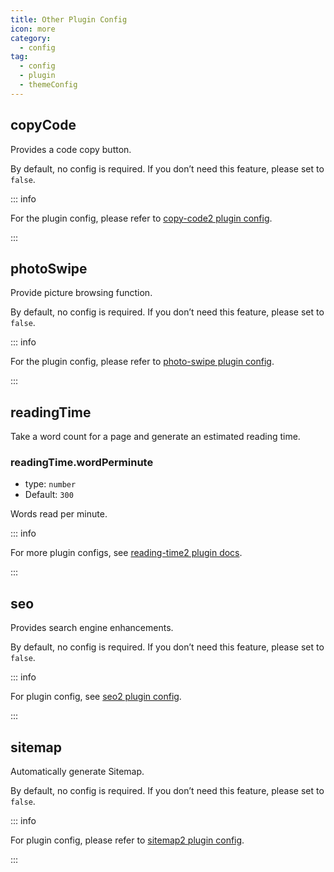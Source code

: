 ```yaml
---
title: Other Plugin Config
icon: more
category:
  - config
tag:
  - config
  - plugin
  - themeConfig
---
```


## copyCode <Badge text="enabled by default" />

Provides a code copy button.

By default, no config is required. If you don’t need this feature, please set to `false`.

::: info

For the plugin config, please refer to [copy-code2 plugin config][copy-code-config].

:::

## photoSwipe <Badge text="enabled by default" />

Provide picture browsing function.

By default, no config is required. If you don’t need this feature, please set to `false`.

::: info

For the plugin config, please refer to [photo-swipe plugin config][photo-swipe-config].

:::

## readingTime <Badge text="enabled by default" />

Take a word count for a page and generate an estimated reading time.

### readingTime.wordPerminute

- type: `number`
- Default: `300`

Words read per minute.

::: info

For more plugin configs, see [reading-time2 plugin docs][reading-time].

:::

## seo <Badge text="enabled by default" />

Provides search engine enhancements.

By default, no config is required. If you don’t need this feature, please set to `false`.

::: info

For plugin config, see [seo2 plugin config][seo-config].

:::

## sitemap <Badge text="enabled by default" />

Automatically generate Sitemap.

By default, no config is required. If you don’t need this feature, please set to `false`.

::: info

For plugin config, please refer to [sitemap2 plugin config][sitemap-config].

:::

[copy-code-config]: https://vuepress-theme-hope.github.io/v2/copy-code/config.html
[feed-config]: https://vuepress-theme-hope.github.io/v2/feed/config/
[photo-swipe-config]: https://vuepress-theme-hope.github.io/v2/photo-swipe/config.html
[reading-time]: https://vuepress-theme-hope.github.io/v2/reading-time/
[seo-config]: https://vuepress-theme-hope.github.io/v2/seo/config.html
[sitemap-config]: https://vuepress-theme-hope.github.io/v2/sitemap/config.html
